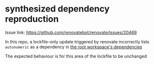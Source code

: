 # synthesized dependency reproduction

Issue link: https://github.com/renovatebot/renovate/issues/20469

In this repo, a lockfile-only update triggered by renovate incorrectly lists
`autonumeric` as a dependency in [the root workspace's
dependencies](https://github.com/glsignal/renovate-npm-workspace-repro/pull/5/files#diff-053150b640a7ce75eff69d1a22cae7f0f94ad64ce9a855db544dda0929316519L12-R15)

The expected behaviour is for this area of the lockfile to be unchanged
